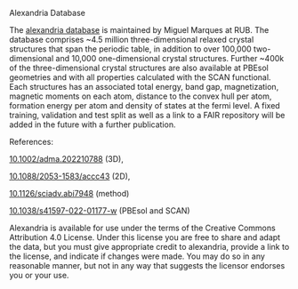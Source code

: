 Alexandria Database

The [alexandria database](https://alexandria.icams.rub.de/) is maintained by Miguel Marques at RUB.
The database comprises  ~4.5 million three-dimensional relaxed crystal structures that span
the periodic table, in addition to over 100,000 two-dimensional and 10,000 one-dimensional crystal structures.
Further ~400k of the three-dimensional crystal structures are also available at PBEsol geometries and with all properties
calculated with the SCAN functional.
Each structures has an associated total energy, band gap, magnetization, magnetic moments on each atom,
distance to the convex hull per atom, formation energy per atom and density of states at the fermi level.
A fixed training, validation and test split as well as a link to a FAIR repository will be added in the future
with a further publication.

References:

[10.1002/adma.202210788](http://hdl.handle.net/10.1002/adma.202210788) (3D),

[10.1088/2053-1583/accc43](http://hdl.handle.net/10.1088/2053-1583/accc43) (2D),

[10.1126/sciadv.abi7948](http://hdl.handle.net/10.1126/sciadv.abi7948) (method)

[10.1038/s41597-022-01177-w](http://hdl.handle.net/10.1038/s41597-022-01177-w) (PBEsol and SCAN)

Alexandria is available for use under the terms of the Creative Commons Attribution 4.0 License.
Under this license you are free to share and adapt the data, but you must give appropriate credit
to alexandria, provide a link to the license, and indicate if changes were made. You may do so in
any reasonable manner, but not in any way that suggests the licensor endorses you or your use.
